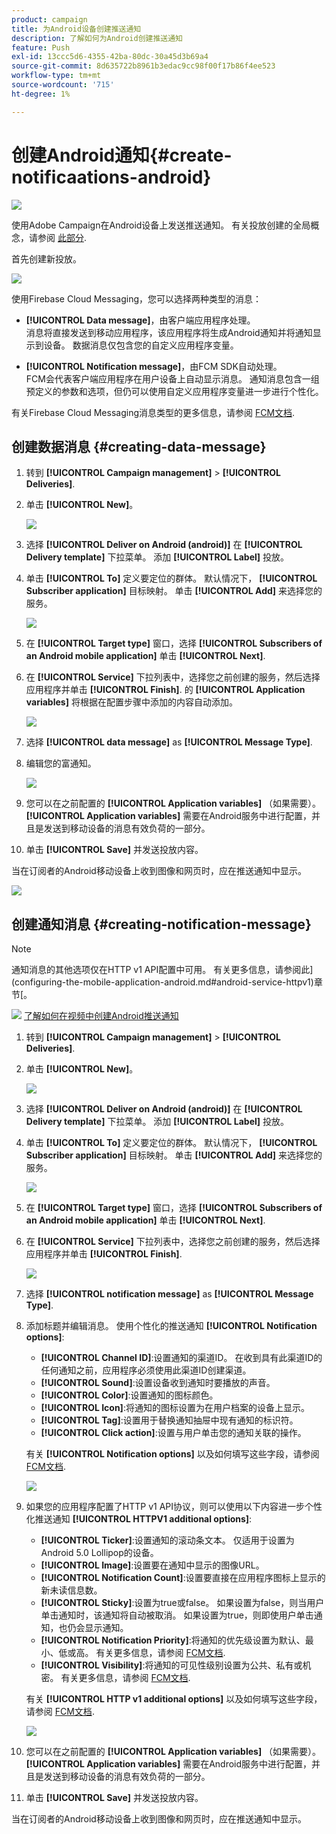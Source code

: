 ```yaml
---
product: campaign
title: 为Android设备创建推送通知
description: 了解如何为Android创建推送通知
feature: Push
exl-id: 13ccc5d6-4355-42ba-80dc-30a45d3b69a4
source-git-commit: 8d635722b8961b3edac9cc98f00f17b86f4ee523
workflow-type: tm+mt
source-wordcount: '715'
ht-degree: 1%

---
```


# 创建Android通知{#create-notificaations-android}

![](../../assets/v7-only.svg)

使用Adobe Campaign在Android设备上发送推送通知。 有关投放创建的全局概念，请参阅 [此部分](steps-about-delivery-creation-steps.md).

首先创建新投放。

![](assets/nmac_delivery_1.png)

使用Firebase Cloud Messaging，您可以选择两种类型的消息：

* **[!UICONTROL Data message]**，由客户端应用程序处理。
   <br>消息将直接发送到移动应用程序，该应用程序将生成Android通知并将通知显示到设备。 数据消息仅包含您的自定义应用程序变量。

* **[!UICONTROL Notification message]**，由FCM SDK自动处理。
   <br> FCM会代表客户端应用程序在用户设备上自动显示消息。 通知消息包含一组预定义的参数和选项，但仍可以使用自定义应用程序变量进一步进行个性化。

有关Firebase Cloud Messaging消息类型的更多信息，请参阅 [FCM文档](https://firebase.google.com/docs/cloud-messaging/concept-options#notifications_and_data_messages).

## 创建数据消息 {#creating-data-message}

1. 转到 **[!UICONTROL Campaign management]** > **[!UICONTROL Deliveries]**.

1. 单击 **[!UICONTROL New]**。

   ![](assets/nmac_android_3.png)

1. 选择 **[!UICONTROL Deliver on Android (android)]** 在 **[!UICONTROL Delivery template]** 下拉菜单。 添加 **[!UICONTROL Label]** 投放。

1. 单击 **[!UICONTROL To]** 定义要定位的群体。 默认情况下， **[!UICONTROL Subscriber application]** 目标映射。 单击 **[!UICONTROL Add]** 来选择您的服务。

   ![](assets/nmac_android_7.png)

1. 在 **[!UICONTROL Target type]** 窗口，选择 **[!UICONTROL Subscribers of an Android mobile application]** 单击 **[!UICONTROL Next]**.

1. 在 **[!UICONTROL Service]** 下拉列表中，选择您之前创建的服务，然后选择应用程序并单击 **[!UICONTROL Finish]**.
的 **[!UICONTROL Application variables]** 将根据在配置步骤中添加的内容自动添加。

   ![](assets/nmac_android_6.png)

1. 选择 **[!UICONTROL data message]** as **[!UICONTROL Message Type]**.

1. 编辑您的富通知。

   ![](assets/nmac_android_5.png)

1. 您可以在之前配置的 **[!UICONTROL Application variables]** （如果需要）。 **[!UICONTROL Application variables]** 需要在Android服务中进行配置，并且是发送到移动设备的消息有效负荷的一部分。

1. 单击 **[!UICONTROL Save]** 并发送投放内容。

当在订阅者的Android移动设备上收到图像和网页时，应在推送通知中显示。

![](assets/nmac_android_4.png)

## 创建通知消息 {#creating-notification-message}

>[!NOTE]
>
>通知消息的其他选项仅在HTTP v1 API配置中可用。 有关更多信息，请参阅此](configuring-the-mobile-application-android.md#android-service-httpv1)章节[。

![](assets/do-not-localize/how-to-video.png) [了解如何在视频中创建Android推送通知](https://experienceleague.adobe.com/docs/campaign-classic-learn/getting-started-with-push-notifications-for-android/configuring-and-sending-push-notifications.html?lang=en#additional-resources)

1. 转到 **[!UICONTROL Campaign management]** > **[!UICONTROL Deliveries]**.

1. 单击 **[!UICONTROL New]**。

   ![](assets/nmac_android_3.png)

1. 选择 **[!UICONTROL Deliver on Android (android)]** 在 **[!UICONTROL Delivery template]** 下拉菜单。 添加 **[!UICONTROL Label]** 投放。

1. 单击 **[!UICONTROL To]** 定义要定位的群体。 默认情况下， **[!UICONTROL Subscriber application]** 目标映射。 单击 **[!UICONTROL Add]** 来选择您的服务。

   ![](assets/nmac_android_7.png)

1. 在 **[!UICONTROL Target type]** 窗口，选择 **[!UICONTROL Subscribers of an Android mobile application]** 单击 **[!UICONTROL Next]**.

1. 在 **[!UICONTROL Service]** 下拉列表中，选择您之前创建的服务，然后选择应用程序并单击 **[!UICONTROL Finish]**.

   ![](assets/nmac_android_6.png)

1. 选择 **[!UICONTROL notification message]** as **[!UICONTROL Message Type]**.

1. 添加标题并编辑消息。 使用个性化的推送通知 **[!UICONTROL Notification options]**:

   * **[!UICONTROL Channel ID]**:设置通知的渠道ID。 在收到具有此渠道ID的任何通知之前，应用程序必须使用此渠道ID创建渠道。
   * **[!UICONTROL Sound]**:设置设备收到通知时要播放的声音。
   * **[!UICONTROL Color]**:设置通知的图标颜色。
   * **[!UICONTROL Icon]**:将通知的图标设置为在用户档案的设备上显示。
   * **[!UICONTROL Tag]**:设置用于替换通知抽屉中现有通知的标识符。
   * **[!UICONTROL Click action]**:设置与用户单击您的通知关联的操作。

   有关 **[!UICONTROL Notification options]** 以及如何填写这些字段，请参阅 [FCM文档](https://firebase.google.com/docs/reference/fcm/rest/v1/projects.messages#androidnotification).

   ![](assets/nmac_android_8.png)

1. 如果您的应用程序配置了HTTP v1 API协议，则可以使用以下内容进一步个性化推送通知 **[!UICONTROL HTTPV1 additional options]**:

   * **[!UICONTROL Ticker]**:设置通知的滚动条文本。 仅适用于设置为Android 5.0 Lollipop的设备。
   * **[!UICONTROL Image]**:设置要在通知中显示的图像URL。
   * **[!UICONTROL Notification Count]**:设置要直接在应用程序图标上显示的新未读信息数。
   * **[!UICONTROL Sticky]**:设置为true或false。 如果设置为false，则当用户单击通知时，该通知将自动被取消。 如果设置为true，则即使用户单击通知，也仍会显示通知。
   * **[!UICONTROL Notification Priority]**:将通知的优先级设置为默认、最小、低或高。 有关更多信息，请参阅 [FCM文档](https://firebase.google.com/docs/reference/fcm/rest/v1/projects.messages#NotificationPriority).
   * **[!UICONTROL Visibility]**:将通知的可见性级别设置为公共、私有或机密。 有关更多信息，请参阅 [FCM文档](https://firebase.google.com/docs/reference/fcm/rest/v1/projects.messages#visibility).

   有关 **[!UICONTROL HTTP v1 additional options]** 以及如何填写这些字段，请参阅 [FCM文档](https://firebase.google.com/docs/reference/fcm/rest/v1/projects.messages#androidnotification).

   ![](assets/nmac_android_9.png)

1. 您可以在之前配置的 **[!UICONTROL Application variables]** （如果需要）。 **[!UICONTROL Application variables]** 需要在Android服务中进行配置，并且是发送到移动设备的消息有效负荷的一部分。

1. 单击 **[!UICONTROL Save]** 并发送投放内容。

当在订阅者的Android移动设备上收到图像和网页时，应在推送通知中显示。
